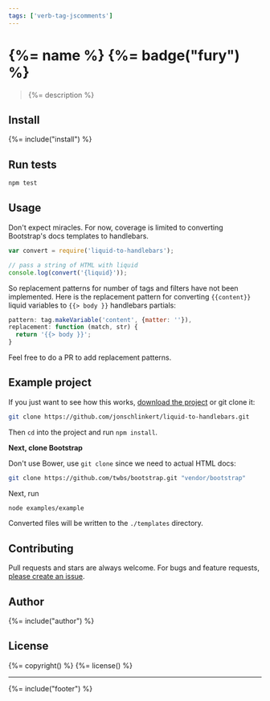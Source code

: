 ```yaml
---
tags: ['verb-tag-jscomments']
---
```

# {%= name %} {%= badge("fury") %}

> {%= description %}

## Install
{%= include("install") %}

## Run tests

```bash
npm test
```

## Usage

Don't expect miracles. For now, coverage is limited to converting Bootstrap's docs templates to handlebars.

```js
var convert = require('liquid-to-handlebars');

// pass a string of HTML with liquid
console.log(convert('{liquid}'));
```

So replacement patterns for number of tags and filters have not been implemented. Here is the replacement pattern for converting `{{content}}` liquid variables to `{{> body }}` handlebars partials:

```js
pattern: tag.makeVariable('content', {matter: ''}),
replacement: function (match, str) {
  return '{{> body }}';
}
```

Feel free to do a PR to add replacement patterns.


## Example project

If you just want to see how this works, [download the project](https://github.com/jonschlinkert/liquid-to-handlebars/archive/master.zip) or git clone it:

```bash
git clone https://github.com/jonschlinkert/liquid-to-handlebars.git
```

Then `cd` into the project and run `npm install`.

**Next, clone Bootstrap**

Don't use Bower, use `git clone` since we need to actual HTML docs:

```bash
git clone https://github.com/twbs/bootstrap.git "vendor/bootstrap"
```

Next, run

```bash
node examples/example
```
Converted files will be written to the `./templates` directory.

## Contributing
Pull requests and stars are always welcome. For bugs and feature requests, [please create an issue][issues].

## Author
{%= include("author") %}

## License
{%= copyright() %}
{%= license() %}

***

{%= include("footer") %}

[issues]: https://github.com/jonschlinkert/liquid-to-handlebars/issues